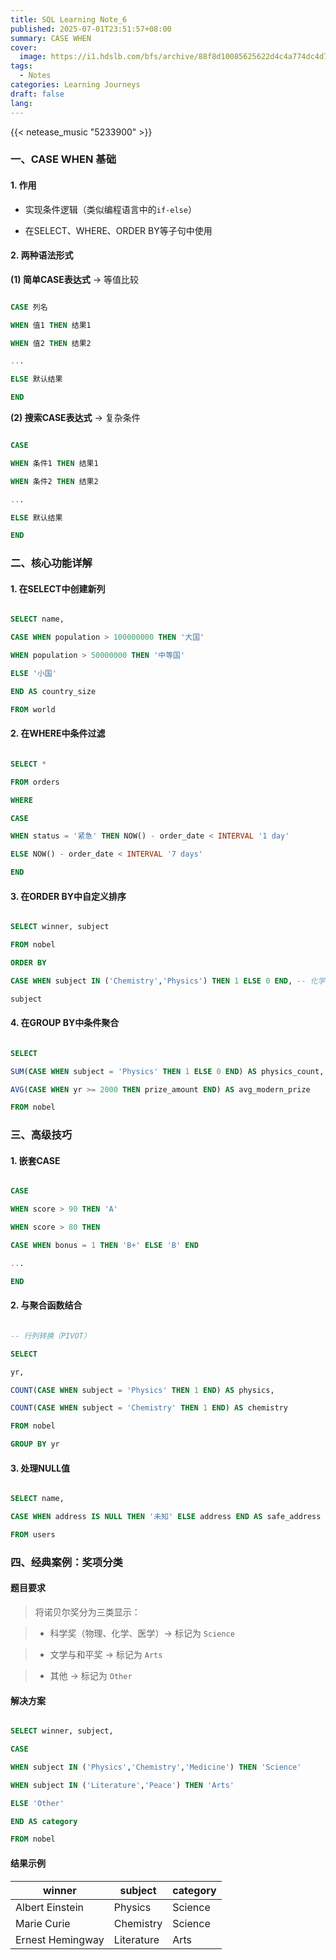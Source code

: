 ```yaml
---
title: SQL Learning Note_6
published: 2025-07-01T23:51:57+08:00
summary: CASE WHEN
cover:
  image: https://i1.hdslb.com/bfs/archive/88f8d10085625622d4c4a774dc4d773bd1205966.jpg
tags:
  - Notes
categories: Learning Journeys
draft: false
lang:
---
```

{{< netease_music "5233900" >}}

### 一、CASE WHEN 基础

#### 1. 作用

- 实现条件逻辑（类似编程语言中的`if-else`）

- 在SELECT、WHERE、ORDER BY等子句中使用

#### 2. 两种语法形式

**(1) 简单CASE表达式** → 等值比较

```sql

CASE 列名

WHEN 值1 THEN 结果1

WHEN 值2 THEN 结果2

...

ELSE 默认结果

END

```

**(2) 搜索CASE表达式** → 复杂条件

```sql

CASE

WHEN 条件1 THEN 结果1

WHEN 条件2 THEN 结果2

...

ELSE 默认结果

END

```

### 二、核心功能详解

#### 1. 在SELECT中创建新列

```sql

SELECT name,

CASE WHEN population > 100000000 THEN '大国'

WHEN population > 50000000 THEN '中等国'

ELSE '小国'

END AS country_size

FROM world

```

#### 2. 在WHERE中条件过滤

```sql

SELECT *

FROM orders

WHERE

CASE

WHEN status = '紧急' THEN NOW() - order_date < INTERVAL '1 day'

ELSE NOW() - order_date < INTERVAL '7 days'

END

```

#### 3. 在ORDER BY中自定义排序

```sql

SELECT winner, subject

FROM nobel

ORDER BY

CASE WHEN subject IN ('Chemistry','Physics') THEN 1 ELSE 0 END, -- 化学物理排最后

subject

```

#### 4. 在GROUP BY中条件聚合

```sql

SELECT

SUM(CASE WHEN subject = 'Physics' THEN 1 ELSE 0 END) AS physics_count,

AVG(CASE WHEN yr >= 2000 THEN prize_amount END) AS avg_modern_prize

FROM nobel

```

### 三、高级技巧

#### 1. 嵌套CASE

```sql

CASE

WHEN score > 90 THEN 'A'

WHEN score > 80 THEN

CASE WHEN bonus = 1 THEN 'B+' ELSE 'B' END

...

END

```

#### 2. 与聚合函数结合

```sql

-- 行列转换（PIVOT）

SELECT

yr,

COUNT(CASE WHEN subject = 'Physics' THEN 1 END) AS physics,

COUNT(CASE WHEN subject = 'Chemistry' THEN 1 END) AS chemistry

FROM nobel

GROUP BY yr

```

#### 3. 处理NULL值

```sql

SELECT name,

CASE WHEN address IS NULL THEN '未知' ELSE address END AS safe_address

FROM users

```

### 四、经典案例：奖项分类

#### 题目要求

> 将诺贝尔奖分为三类显示：

> - 科学奖（物理、化学、医学）→ 标记为 `Science`

> - 文学与和平奖 → 标记为 `Arts`

> - 其他 → 标记为 `Other`

#### 解决方案

```sql

SELECT winner, subject,

CASE

WHEN subject IN ('Physics','Chemistry','Medicine') THEN 'Science'

WHEN subject IN ('Literature','Peace') THEN 'Arts'

ELSE 'Other'

END AS category

FROM nobel

```

#### 结果示例

| winner           | subject    | category |
| ---------------- | ---------- | -------- |
| Albert Einstein  | Physics    | Science  |
| Marie Curie      | Chemistry  | Science  |
| Ernest Hemingway | Literature | Arts     |